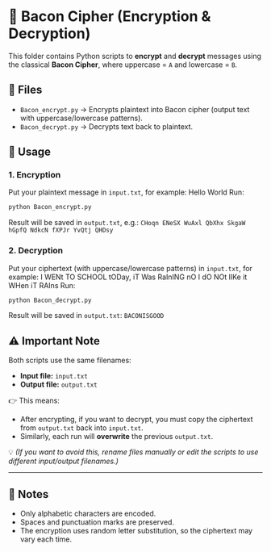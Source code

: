 # 🔐 Bacon Cipher (Encryption & Decryption)

This folder contains Python scripts to **encrypt** and **decrypt** messages using the classical **Bacon Cipher**, where uppercase = `A` and lowercase = `B`.

## 📂 Files
- `Bacon_encrypt.py` → Encrypts plaintext into Bacon cipher (output text with uppercase/lowercase patterns).  
- `Bacon_decrypt.py` → Decrypts text back to plaintext.  

## 🚀 Usage

### 1. Encryption
Put your plaintext message in `input.txt`, for example:
    Hello World
Run:
```bash
python Bacon_encrypt.py
```
Result will be saved in `output.txt`, e.g.:
    `CHoqn ENeSX WuAxl QbXhx SkgaW   hGpfQ NdkcN fXPJr YvQtj QHDsy`
  
### 2. Decryption
Put your ciphertext (with uppercase/lowercase patterns) in `input.txt`, for example:
    I WENt TO SCHOOL tODay, iT Was RaInING nO I dO NOt lIKe it WHen iT RAIns
Run:
```bash
python Bacon_decrypt.py
```
Result will be saved in `output.txt`: 
    `BACONISGOOD`

## ⚠️ Important Note

Both scripts use the same filenames:

- **Input file:** `input.txt`  
- **Output file:** `output.txt`  

👉 This means:
- After encrypting, if you want to decrypt, you must copy the ciphertext from `output.txt` back into `input.txt`.  
- Similarly, each run will **overwrite** the previous `output.txt`.  

💡 *(If you want to avoid this, rename files manually or edit the scripts to use different input/output filenames.)*

---

## 🧾 Notes
- Only alphabetic characters are encoded.  
- Spaces and punctuation marks are preserved.  
- The encryption uses random letter substitution, so the ciphertext may vary each time.  
